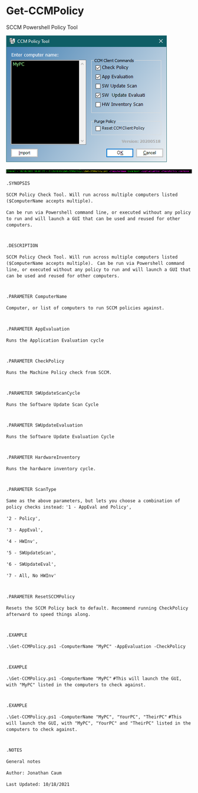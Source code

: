 # Get-CCMPolicy
SCCM Powershell Policy Tool

![GUI](https://github.com/W1sk3r/Get-CCMPolicy/blob/main/Screenshots/Gui%20-%202021-10-18.png?raw=true)

![Cmd Line](https://github.com/W1sk3r/Get-CCMPolicy/blob/main/Screenshots/Screenshot%202021-10-18%20100519.png?raw=true)


`.SYNOPSIS`

`SCCM Policy Check Tool. Will run across multiple computers listed ($ComputerName accepts multiple). `

`Can be run via Powershell command line, or executed without any policy to run and will launch a GUI that can be used and reused for other computers.`

#
`.DESCRIPTION`

`SCCM Policy Check Tool. Will run across multiple computers listed ($ComputerName accepts multiple). `
`Can be run via Powershell command line, or executed without any policy to run and will launch a GUI that can be used and reused for other computers.`

#

`.PARAMETER ComputerName`

`Computer, or list of computers to run SCCM policies against.`

#
`.PARAMETER AppEvaluation`

`Runs the Application Evaluation cycle`
#
`.PARAMETER CheckPolicy`

`Runs the Machine Policy check from SCCM.`

#
`.PARAMETER SWUpdateScanCycle`

`Runs the Software Update Scan Cycle`

#
`.PARAMETER SWUpdateEvaluation`

`Runs the Software Update Evaluation Cycle`

#
`.PARAMETER HardwareInventory`

`Runs the hardware inventory cycle.`

#
`.PARAMETER ScanType`

`Same as the above parameters, but lets you choose a combination of policy checks instead:`
 `'1 - AppEval and Policy',`

 `'2 - Policy',`
 
 `'3 - AppEval',`
 
 `'4 - HWInv',`
 
 `'5 - SWUpdateScan',`
 
 `'6 - SWUpdateEval',`
 
 `'7 - All, No HWInv'`
 
# 
 
`.PARAMETER ResetSCCMPolicy`

`Resets the SCCM Policy back to default. Recommend running CheckPolicy afterward to speed things along.`

#
`.EXAMPLE`

`.\Get-CCMPolicy.ps1 -ComputerName "MyPC" -AppEvaluation -CheckPolicy`
#
`.EXAMPLE`

`.\Get-CCMPolicy.ps1 -ComputerName "MyPC"`
`#This will launch the GUI, with "MyPC" listed in the computers to check against.`
#
`.EXAMPLE`

`.\Get-CCMPolicy.ps1 -ComputerName "MyPC", "YourPC", "TheirPC"`
`#This will launch the GUI, with "MyPC", "YourPC" and "TheirPC" listed in the computers to check against.`
#
`.NOTES`

`General notes`

`Author: Jonathan Caum`

`Last Updated: 10/18/2021`

